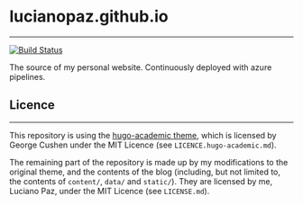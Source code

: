 # lucianopaz.github.io
---
[![Build Status](https://dev.azure.com/lucianopazneuro/lucianopazneuro/_apis/build/status/lucianopaz.my_website_source?branchName=master)](https://dev.azure.com/lucianopazneuro/lucianopazneuro/_build/latest?definitionId=2&branchName=master)

The source of my personal website. Continuously deployed with azure pipelines.

## Licence
---

This repository is using the [hugo-academic theme](https://github.com/gcushen/hugo-academic),
which is licensed by George Cushen under the MIT Licence (see `LICENCE.hugo-academic.md`).


The remaining part of the repository is made up by my modifications to the original
theme, and the contents of the blog (including, but not limited to, the contents of
`content/`, `data/` and `static/`). They are licensed by me, Luciano Paz, under the
MIT Licence (see `LICENSE.md`).
